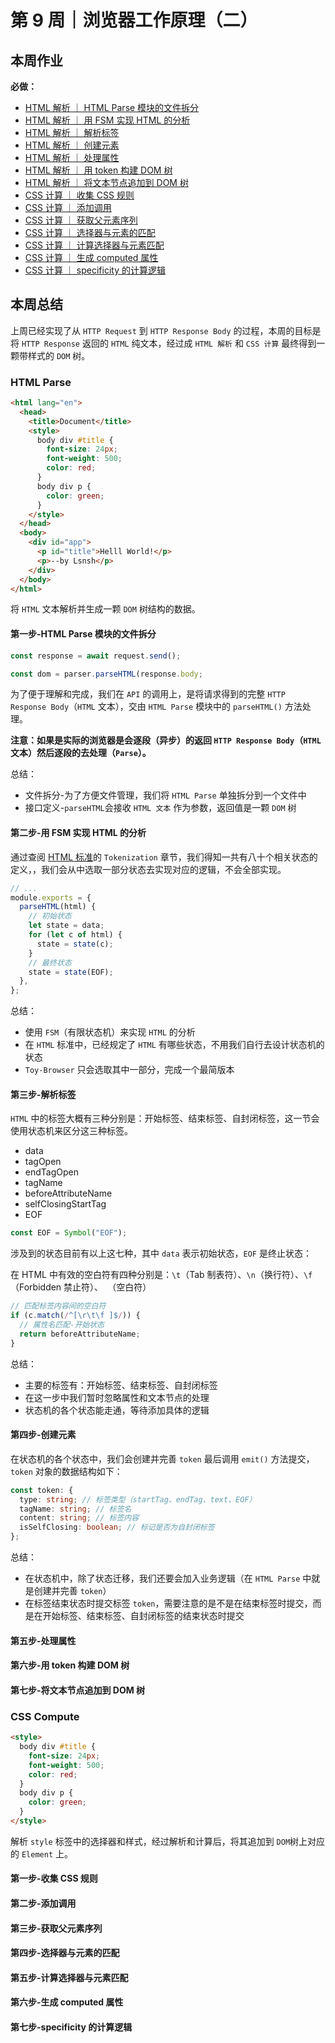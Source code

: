 # 第 9 周｜浏览器工作原理（二）

## 本周作业

**必做：**

- [HTML 解析 ｜ HTML Parse 模块的文件拆分](./homework/toy-browser/parser/1.js)
- [HTML 解析 ｜ 用 FSM 实现 HTML 的分析](./homework/toy-browser/parser/2.js)
- [HTML 解析 ｜ 解析标签](./homework/toy-browser/parser/3.js)
- [HTML 解析 ｜ 创建元素](./homework/toy-browser/parser/4.js)
- [HTML 解析 ｜ 处理属性](./homework/toy-browser/parser/5.js)
- [HTML 解析 ｜ 用 token 构建 DOM 树](./homework/toy-browser/parser/6.js)
- [HTML 解析 ｜ 将文本节点追加到 DOM 树](./homework/toy-browser/parser/7.js)
- [CSS 计算 ｜ 收集 CSS 规则](./homework/toy-browser/parser/8.js)
- [CSS 计算 ｜ 添加调用](./homework/toy-browser/parser/9.js)
- [CSS 计算 ｜ 获取父元素序列](./homework/toy-browser/parser/10.js)
- [CSS 计算 ｜ 选择器与元素的匹配](./homework/toy-browser/parser/11.js)
- [CSS 计算 ｜ 计算选择器与元素匹配](./homework/toy-browser/parser/12.js)
- [CSS 计算 ｜ 生成 computed 属性](./homework/toy-browser/parser/13.js)
- [CSS 计算 ｜ specificity 的计算逻辑](./homework/toy-browser/parser/14.js)

## 本周总结

上周已经实现了从 `HTTP Request` 到 `HTTP Response Body` 的过程，本周的目标是将 `HTTP Response` 返回的 `HTML` 纯文本，经过成 `HTML 解析` 和 `CSS 计算` 最终得到一颗带样式的 `DOM` 树。

### HTML Parse

```html
<html lang="en">
  <head>
    <title>Document</title>
    <style>
      body div #title {
        font-size: 24px;
        font-weight: 500;
        color: red;
      }
      body div p {
        color: green;
      }
    </style>
  </head>
  <body>
    <div id="app">
      <p id="title">Helll World!</p>
      <p>--by Lsnsh</p>
    </div>
  </body>
</html>
```

将 `HTML` 文本解析并生成一颗 `DOM` 树结构的数据。

#### 第一步-HTML Parse 模块的文件拆分

```js
const response = await request.send();

const dom = parser.parseHTML(response.body;
```

为了便于理解和完成，我们在 `API` 的调用上，是将请求得到的完整 `HTTP Response Body`（`HTML` 文本），交由 `HTML Parse` 模块中的 `parseHTML()` 方法处理。

**注意：如果是实际的浏览器是会逐段（异步）的返回 `HTTP Response Body`（`HTML` 文本）然后逐段的去处理（`Parse`）。**

总结：

- 文件拆分-为了方便文件管理，我们将 `HTML Parse` 单独拆分到一个文件中
- 接口定义-`parseHTML`会接收 `HTML 文本` 作为参数，返回值是一颗 `DOM` 树

#### 第二步-用 FSM 实现 HTML 的分析

通过查阅 [HTML 标准](https://html.spec.whatwg.org/multipage/)的 `Tokenization` 章节，我们得知一共有八十个相关状态的定义，，我们会从中选取一部分状态去实现对应的逻辑，不会全部实现。

```js
// ...
module.exports = {
  parseHTML(html) {
    // 初始状态
    let state = data;
    for (let c of html) {
      state = state(c);
    }
    // 最终状态
    state = state(EOF);
  },
};
```

总结：

- 使用 `FSM`（有限状态机）来实现 `HTML` 的分析
- 在 `HTML` 标准中，已经规定了 `HTML` 有哪些状态，不用我们自行去设计状态机的状态
- `Toy-Browser` 只会选取其中一部分，完成一个最简版本

#### 第三步-解析标签

`HTML` 中的标签大概有三种分别是：开始标签、结束标签、自封闭标签，这一节会使用状态机来区分这三种标签。

- data
- tagOpen
- endTagOpen
- tagName
- beforeAttributeName
- selfClosingStartTag
- EOF

```js
const EOF = Symbol("EOF");
```

涉及到的状态目前有以上这七种，其中 `data` 表示初始状态，`EOF` 是终止状态：

在 HTML 中有效的空白符有四种分别是：`\t`（Tab 制表符）、`\n`（换行符）、`\f`（Forbidden 禁止符）、` `（空白符）

```js
// 匹配标签内容间的空白符
if (c.match(/^[\r\t\f ]$/)) {
  // 属性名匹配-开始状态
  return beforeAttributeName;
}
```

总结：

- 主要的标签有：开始标签、结束标签、自封闭标签
- 在这一步中我们暂时忽略属性和文本节点的处理
- 状态机的各个状态能走通，等待添加具体的逻辑

#### 第四步-创建元素

在状态机的各个状态中，我们会创建并完善 `token` 最后调用 `emit()` 方法提交，`token` 对象的数据结构如下：

```ts
const token: {
  type: string; // 标签类型（startTag、endTag、text、EOF）
  tagName: string; // 标签名
  content: string; // 标签内容
  isSelfClosing: boolean; // 标记是否为自封闭标签
};
```

总结：

- 在状态机中，除了状态迁移，我们还要会加入业务逻辑（在 `HTML Parse` 中就是创建并完善 `token`）
- 在标签结束状态时提交标签 `token`，需要注意的是不是在结束标签时提交，而是在开始标签、结束标签、自封闭标签的结束状态时提交

#### 第五步-处理属性

#### 第六步-用 token 构建 DOM 树

#### 第七步-将文本节点追加到 DOM 树

### CSS Compute

```html
<style>
  body div #title {
    font-size: 24px;
    font-weight: 500;
    color: red;
  }
  body div p {
    color: green;
  }
</style>
```

解析 `style` 标签中的选择器和样式，经过解析和计算后，将其追加到 `DOM`树上对应的 `Element` 上。

#### 第一步-收集 CSS 规则

#### 第二步-添加调用

#### 第三步-获取父元素序列

#### 第四步-选择器与元素的匹配

#### 第五步-计算选择器与元素匹配

#### 第六步-生成 computed 属性

#### 第七步-specificity 的计算逻辑
